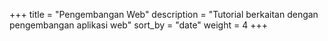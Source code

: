 +++
title = "Pengembangan Web"
description = "Tutorial berkaitan dengan pengembangan aplikasi web"
sort_by = "date"
weight = 4
+++
